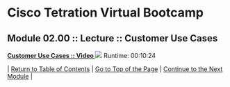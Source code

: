 # Cisco Tetration Virtual Bootcamp
  
## Module 02.00 :: Lecture :: Customer Use Cases

<a href="https://deftcon-tetration-virtual-bootcamp.s3.us-east-2.amazonaws.com/lectures/Module_02.00__Lecture__Customer_Use_Cases.mp4" style="font-weight:bold">Customer Use Cases :: Video  <img src="https://tetration.guru/bootcamp/diagrams/images/video_icon_mini.png"></a> Runtime: 00:10:24  
  
  

| [Return to Table of Contents](https://tetration.guru/bootcamp/) | [Go to Top of the Page](README.md) | [Continue to the Next Module](../module_03/) |